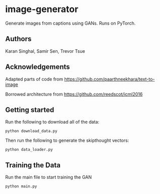 # image-generator
Generate images from captions using GANs. Runs on PyTorch.

## Authors
Karan Singhal, Samir Sen, Trevor Tsue

## Acknowledgements
Adapted parts of code from
https://github.com/paarthneekhara/text-to-image

Borrowed architecture from
https://github.com/reedscot/icml2016


## Getting started
Run the following to download all of the data:
```
python download_data.py
```

Then run the following to generate the skipthought vectors:
```
python data_loader.py
```


## Training the Data
Run the main file to start training the GAN
```
python main.py
```

